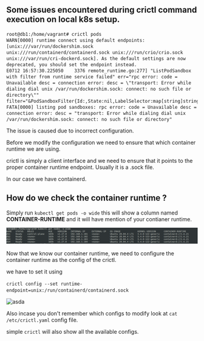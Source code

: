 ## Some issues encountered during crictl command execution on local k8s setup.

```
root@db1:/home/vagrant# crictl pods
WARN[0000] runtime connect using default endpoints: [unix:///var/run/dockershim.sock unix:///run/containerd/containerd.sock unix:///run/crio/crio.sock unix:///var/run/cri-dockerd.sock]. As the default settings are now deprecated, you should set the endpoint instead. 
E0712 16:57:30.225050    3376 remote_runtime.go:277] "ListPodSandbox with filter from runtime service failed" err="rpc error: code = Unavailable desc = connection error: desc = \"transport: Error while dialing dial unix /var/run/dockershim.sock: connect: no such file or directory\"" filter="&PodSandboxFilter{Id:,State:nil,LabelSelector:map[string]string{},}"
FATA[0000] listing pod sandboxes: rpc error: code = Unavailable desc = connection error: desc = "transport: Error while dialing dial unix /var/run/dockershim.sock: connect: no such file or directory" 
```


The issue is caused due to incorrect configuration.


Before we modify the configuration we need to ensure that which container runtime we are using.


crictl is simply a client interface and we need to ensure that it points to the proper container runtime endpoint. Usually it is a .sock file.

In our case we have containerd.

**How do we check the container runtime ?**
--

Simply run ```kubectl get pods -o wide``` this will show a column named **CONTAINER-RUNTIME** and it will have mention of your contianer runtime.

![asda](../Blogs/images/circtl-config/crictl-config.png)


Now that we know our container runtime, we need to configure the container runtime as the config of the crictl.


we have to set it using 

```crictl config --set runtime-endpoint=unix:/run/containerd/containerd.sock```

![asda](../Blogs/images/circtl-config/crictl-set-config.png)


Also incase you don't remember which configs to modify look at ```cat /etc/crictl.yaml``` config file.

simple ```crictl``` will also show all the available configs.


